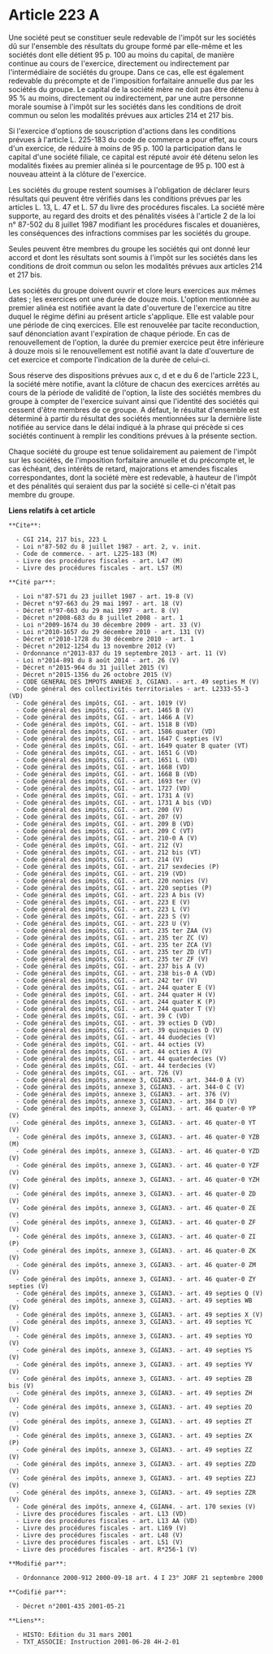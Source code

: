 # Article 223 A

Une société peut se constituer seule redevable de l'impôt sur les sociétés dû sur l'ensemble des résultats du groupe formé
par elle-même et les sociétés dont elle détient 95 p. 100 au moins du capital, de manière continue au cours de l'exercice,
directement ou indirectement par l'intermédiaire de sociétés du groupe. Dans ce cas, elle est également redevable du
précompte et de l'imposition forfaitaire annuelle dus par les sociétés du groupe. Le capital de la société mère ne doit pas
être détenu à 95 % au moins, directement ou indirectement, par une autre personne morale soumise à l'impôt sur les sociétés
dans les conditions de droit commun ou selon les modalités prévues aux articles 214 et 217 bis.

Si l'exercice d'options de souscription d'actions dans les conditions prévues à l'article L. 225-183 du code de commerce a
pour effet, au cours d'un exercice, de réduire à moins de 95 p. 100 la participation dans le capital d'une société filiale,
ce capital est réputé avoir été détenu selon les modalités fixées au premier alinéa si le pourcentage de 95 p. 100 est à
nouveau atteint à la clôture de l'exercice.

Les sociétés du groupe restent soumises à l'obligation de déclarer leurs résultats qui peuvent être vérifiés dans les
conditions prévues par les articles L. 13, L. 47 et L. 57 du livre des procédures fiscales. La société mère supporte, au
regard des droits et des pénalités visées à l'article 2 de la loi n° 87-502 du 8 juillet 1987 modifiant les procédures
fiscales et douanières, les conséquences des infractions commises par les sociétés du groupe.

Seules peuvent être membres du groupe les sociétés qui ont donné leur accord et dont les résultats sont soumis à l'impôt sur
les sociétés dans les conditions de droit commun ou selon les modalités prévues aux articles 214 et 217 bis.

Les sociétés du groupe doivent ouvrir et clore leurs exercices aux mêmes dates ; les exercices ont une durée de douze mois.
L'option mentionnée au premier alinéa est notifiée avant la date d'ouverture de l'exercice au titre duquel le régime défini
au présent article s'applique. Elle est valable pour une période de cinq exercices. Elle est renouvelée par tacite
reconduction, sauf dénonciation avant l'expiration de chaque période. En cas de renouvellement de l'option, la durée du
premier exercice peut être inférieure à douze mois si le renouvellement est notifié avant la date d'ouverture de cet exercice
et comporte l'indication de la durée de celui-ci.

Sous réserve des dispositions prévues aux c, d et e du 6 de l'article 223 L, la société mère notifie, avant la clôture de
chacun des exercices arrêtés au cours de la période de validité de l'option, la liste des sociétés membres du groupe à
compter de l'exercice suivant ainsi que l'identité des sociétés qui cessent d'être membres de ce groupe. A défaut, le
résultat d'ensemble est déterminé à partir du résultat des sociétés mentionnées sur la dernière liste notifiée au service
dans le délai indiqué à la phrase qui précède si ces sociétés continuent à remplir les conditions prévues à la présente
section.

Chaque société du groupe est tenue solidairement au paiement de l'impôt sur les sociétés, de l'imposition forfaitaire
annuelle et du précompte et, le cas échéant, des intérêts de retard, majorations et amendes fiscales correspondantes, dont la
société mère est redevable, à hauteur de l'impôt et des pénalités qui seraient dus par la société si celle-ci n'était pas
membre du groupe.

**Liens relatifs à cet article**

	**Cite**:

	  - CGI 214, 217 bis, 223 L
	  - Loi n°87-502 du 8 juillet 1987 - art. 2, v. init.
	  - Code de commerce. - art. L225-183 (M)
	  - Livre des procédures fiscales - art. L47 (M)
	  - Livre des procédures fiscales - art. L57 (M)

	**Cité par**:

	  - Loi n°87-571 du 23 juillet 1987 - art. 19-8 (V)
	  - Décret n°97-663 du 29 mai 1997 - art. 18 (V)
	  - Décret n°97-663 du 29 mai 1997 - art. 8 (V)
	  - Décret n°2008-683 du 8 juillet 2008 - art. 1
	  - Loi n°2009-1674 du 30 décembre 2009 - art. 33 (V)
	  - Loi n°2010-1657 du 29 décembre 2010 - art. 131 (V)
	  - Décret n°2010-1728 du 30 décembre 2010 - art. 1
	  - Décret n°2012-1254 du 13 novembre 2012 (V)
	  - Ordonnance n°2013-837 du 19 septembre 2013 - art. 11 (V)
	  - Loi n°2014-891 du 8 août 2014 - art. 26 (V)
	  - Décret n°2015-964 du 31 juillet 2015 (V)
	  - Décret n°2015-1356 du 26 octobre 2015 (V)
	  - CODE GENERAL DES IMPOTS ANNEXE 3, CGIAN3. - art. 49 septies M (V)
	  - Code général des collectivités territoriales - art. L2333-55-3 (VD)
	  - Code général des impôts, CGI. - art. 1019 (V)
	  - Code général des impôts, CGI. - art. 1465 B (V)
	  - Code général des impôts, CGI. - art. 1466 A (V)
	  - Code général des impôts, CGI. - art. 1518 B (VD)
	  - Code général des impôts, CGI. - art. 1586 quater (VD)
	  - Code général des impôts, CGI. - art. 1647 C septies (V)
	  - Code général des impôts, CGI. - art. 1649 quater B quater (VT)
	  - Code général des impôts, CGI. - art. 1651 G (VD)
	  - Code général des impôts, CGI. - art. 1651 L (VD)
	  - Code général des impôts, CGI. - art. 1668 (VD)
	  - Code général des impôts, CGI. - art. 1668 B (VD)
	  - Code général des impôts, CGI. - art. 1693 ter (V)
	  - Code général des impôts, CGI. - art. 1727 (VD)
	  - Code général des impôts, CGI. - art. 1731 A (V)
	  - Code général des impôts, CGI. - art. 1731 A bis (VD)
	  - Code général des impôts, CGI. - art. 200 (V)
	  - Code général des impôts, CGI. - art. 207 (V)
	  - Code général des impôts, CGI. - art. 209 B (VD)
	  - Code général des impôts, CGI. - art. 209 C (VT)
	  - Code général des impôts, CGI. - art. 210-0 A (V)
	  - Code général des impôts, CGI. - art. 212 (V)
	  - Code général des impôts, CGI. - art. 212 bis (VT)
	  - Code général des impôts, CGI. - art. 214 (V)
	  - Code général des impôts, CGI. - art. 217 sexdecies (P)
	  - Code général des impôts, CGI. - art. 219 (VD)
	  - Code général des impôts, CGI. - art. 220 nonies (V)
	  - Code général des impôts, CGI. - art. 220 septies (P)
	  - Code général des impôts, CGI. - art. 223 A bis (V)
	  - Code général des impôts, CGI. - art. 223 E (V)
	  - Code général des impôts, CGI. - art. 223 L (V)
	  - Code général des impôts, CGI. - art. 223 S (V)
	  - Code général des impôts, CGI. - art. 223 U (V)
	  - Code général des impôts, CGI. - art. 235 ter ZAA (V)
	  - Code général des impôts, CGI. - art. 235 ter ZC (V)
	  - Code général des impôts, CGI. - art. 235 ter ZCA (V)
	  - Code général des impôts, CGI. - art. 235 ter ZD (VT)
	  - Code général des impôts, CGI. - art. 235 ter ZF (V)
	  - Code général des impôts, CGI. - art. 237 bis A (V)
	  - Code général des impôts, CGI. - art. 238 bis-0 A (VD)
	  - Code général des impôts, CGI. - art. 242 ter (V)
	  - Code général des impôts, CGI. - art. 244 quater E (V)
	  - Code général des impôts, CGI. - art. 244 quater H (V)
	  - Code général des impôts, CGI. - art. 244 quater K (P)
	  - Code général des impôts, CGI. - art. 244 quater T (V)
	  - Code général des impôts, CGI. - art. 39 C (VD)
	  - Code général des impôts, CGI. - art. 39 octies D (VD)
	  - Code général des impôts, CGI. - art. 39 quinquies D (V)
	  - Code général des impôts, CGI. - art. 44 duodecies (V)
	  - Code général des impôts, CGI. - art. 44 octies (V)
	  - Code général des impôts, CGI. - art. 44 octies A (V)
	  - Code général des impôts, CGI. - art. 44 quaterdecies (V)
	  - Code général des impôts, CGI. - art. 44 terdecies (V)
	  - Code général des impôts, CGI. - art. 726 (V)
	  - Code général des impôts, annexe 3, CGIAN3. - art. 344-0 A (V)
	  - Code général des impôts, annexe 3, CGIAN3. - art. 344-0 C (V)
	  - Code général des impôts, annexe 3, CGIAN3. - art. 376 (V)
	  - Code général des impôts, annexe 3, CGIAN3. - art. 384 D (V)
	  - Code général des impôts, annexe 3, CGIAN3. - art. 46 quater-0 YP (V)
	  - Code général des impôts, annexe 3, CGIAN3. - art. 46 quater-0 YT (V)
	  - Code général des impôts, annexe 3, CGIAN3. - art. 46 quater-0 YZB (M)
	  - Code général des impôts, annexe 3, CGIAN3. - art. 46 quater-0 YZD (V)
	  - Code général des impôts, annexe 3, CGIAN3. - art. 46 quater-0 YZF (V)
	  - Code général des impôts, annexe 3, CGIAN3. - art. 46 quater-0 YZH (V)
	  - Code général des impôts, annexe 3, CGIAN3. - art. 46 quater-0 ZD (V)
	  - Code général des impôts, annexe 3, CGIAN3. - art. 46 quater-0 ZE (V)
	  - Code général des impôts, annexe 3, CGIAN3. - art. 46 quater-0 ZF (V)
	  - Code général des impôts, annexe 3, CGIAN3. - art. 46 quater-0 ZI (P)
	  - Code général des impôts, annexe 3, CGIAN3. - art. 46 quater-0 ZK (V)
	  - Code général des impôts, annexe 3, CGIAN3. - art. 46 quater-0 ZM (V)
	  - Code général des impôts, annexe 3, CGIAN3. - art. 46 quater-0 ZY septies (V)
	  - Code général des impôts, annexe 3, CGIAN3. - art. 49 septies Q (V)
	  - Code général des impôts, annexe 3, CGIAN3. - art. 49 septies WB (V)
	  - Code général des impôts, annexe 3, CGIAN3. - art. 49 septies X (V)
	  - Code général des impôts, annexe 3, CGIAN3. - art. 49 septies YC (V)
	  - Code général des impôts, annexe 3, CGIAN3. - art. 49 septies YO (V)
	  - Code général des impôts, annexe 3, CGIAN3. - art. 49 septies YS (V)
	  - Code général des impôts, annexe 3, CGIAN3. - art. 49 septies YV (V)
	  - Code général des impôts, annexe 3, CGIAN3. - art. 49 septies ZB bis (V)
	  - Code général des impôts, annexe 3, CGIAN3. - art. 49 septies ZH (V)
	  - Code général des impôts, annexe 3, CGIAN3. - art. 49 septies ZO (V)
	  - Code général des impôts, annexe 3, CGIAN3. - art. 49 septies ZT (V)
	  - Code général des impôts, annexe 3, CGIAN3. - art. 49 septies ZX (P)
	  - Code général des impôts, annexe 3, CGIAN3. - art. 49 septies ZZ (V)
	  - Code général des impôts, annexe 3, CGIAN3. - art. 49 septies ZZD (V)
	  - Code général des impôts, annexe 3, CGIAN3. - art. 49 septies ZZJ (V)
	  - Code général des impôts, annexe 3, CGIAN3. - art. 49 septies ZZR (V)
	  - Code général des impôts, annexe 4, CGIAN4. - art. 170 sexies (V)
	  - Livre des procédures fiscales - art. L13 (VD)
	  - Livre des procédures fiscales - art. L13 AA (VD)
	  - Livre des procédures fiscales - art. L169 (V)
	  - Livre des procédures fiscales - art. L48 (V)
	  - Livre des procédures fiscales - art. L51 (V)
	  - Livre des procédures fiscales - art. R*256-1 (V)

	**Modifié par**:

	  - Ordonnance 2000-912 2000-09-18 art. 4 I 23° JORF 21 septembre 2000

	**Codifié par**:

	  - Décret n°2001-435 2001-05-21

	**Liens**:

	  - HISTO: Edition du 31 mars 2001
	  - TXT_ASSOCIE: Instruction 2001-06-28 4H-2-01
